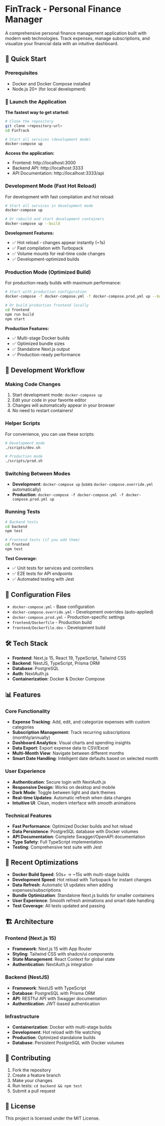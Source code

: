 # FinTrack - Personal Finance Manager

A comprehensive personal finance management application built with modern web technologies. Track expenses, manage subscriptions, and visualize your financial data with an intuitive dashboard.

## 🚀 Quick Start

### Prerequisites
- Docker and Docker Compose installed
- Node.js 20+ (for local development)

### 🏃 Launch the Application

**The fastest way to get started:**

```bash
# Clone the repository
git clone <repository-url>
cd FinTrack

# Start all services (development mode)
docker-compose up
```

**Access the application:**
- Frontend: http://localhost:3000
- Backend API: http://localhost:3333
- API Documentation: http://localhost:3333/api

### Development Mode (Fast Hot Reload)
For development with fast compilation and hot reload:

```bash
# Start all services in development mode
docker-compose up

# Or rebuild and start development containers
docker-compose up --build
```

**Development Features:**
- ✅ Hot reload - changes appear instantly (~1s)
- ✅ Fast compilation with Turbopack
- ✅ Volume mounts for real-time code changes
- ✅ Development-optimized builds

### Production Mode (Optimized Build)
For production-ready builds with maximum performance:

```bash
# Start with production configuration
docker-compose -f docker-compose.yml -f docker-compose.prod.yml up --build

# Or build production frontend locally
cd frontend
npm run build
npm start
```

**Production Features:**
- ✅ Multi-stage Docker builds
- ✅ Optimized bundle sizes
- ✅ Standalone Next.js output
- ✅ Production-ready performance

## 🔧 Development Workflow

### Making Code Changes
1. Start development mode: `docker-compose up`
2. Edit your code in your favorite editor
3. Changes will automatically appear in your browser
4. No need to restart containers!

### Helper Scripts
For convenience, you can use these scripts:

```bash
# Development mode
./scripts/dev.sh

# Production mode  
./scripts/prod.sh
```

### Switching Between Modes
- **Development**: `docker-compose up` (uses `docker-compose.override.yml` automatically)
- **Production**: `docker-compose -f docker-compose.yml -f docker-compose.prod.yml up`

### Running Tests
```bash
# Backend tests
cd backend
npm test

# Frontend tests (if you add them)
cd frontend
npm test
```

**Test Coverage:**
- ✅ Unit tests for services and controllers
- ✅ E2E tests for API endpoints
- ✅ Automated testing with Jest

## 📁 Configuration Files

- `docker-compose.yml` - Base configuration
- `docker-compose.override.yml` - Development overrides (auto-applied)
- `docker-compose.prod.yml` - Production-specific settings
- `frontend/Dockerfile` - Production build
- `frontend/Dockerfile.dev` - Development build

## 🛠️ Tech Stack

- **Frontend**: Next.js 15, React 19, TypeScript, Tailwind CSS
- **Backend**: NestJS, TypeScript, Prisma ORM
- **Database**: PostgreSQL
- **Auth**: NextAuth.js
- **Containerization**: Docker & Docker Compose

## 📊 Features

### Core Functionality
- **Expense Tracking**: Add, edit, and categorize expenses with custom categories
- **Subscription Management**: Track recurring subscriptions (monthly/annually)
- **Dashboard Analytics**: Visual charts and spending insights
- **Data Export**: Export expense data to CSV/Excel
- **Multi-Month View**: Navigate between different months
- **Smart Date Handling**: Intelligent date defaults based on selected month

### User Experience
- **Authentication**: Secure login with NextAuth.js
- **Responsive Design**: Works on desktop and mobile
- **Dark Mode**: Toggle between light and dark themes
- **Real-time Updates**: Automatic refresh when data changes
- **Intuitive UI**: Clean, modern interface with smooth animations

### Technical Features
- **Fast Performance**: Optimized Docker builds and hot reload
- **Data Persistence**: PostgreSQL database with Docker volumes
- **API Documentation**: Complete Swagger/OpenAPI documentation
- **Type Safety**: Full TypeScript implementation
- **Testing**: Comprehensive test suite with Jest

## 🔄 Recent Optimizations

- **Docker Build Speed**: 50s+ → ~15s with multi-stage builds
- **Development Speed**: Hot reload with Turbopack for instant changes
- **Data Refresh**: Automatic UI updates when adding expenses/subscriptions
- **Bundle Optimization**: Standalone Next.js builds for smaller containers
- **User Experience**: Smooth refresh animations and smart date handling
- **Test Coverage**: All tests updated and passing

## 🏗️ Architecture

### Frontend (Next.js 15)
- **Framework**: Next.js 15 with App Router
- **Styling**: Tailwind CSS with shadcn/ui components
- **State Management**: React Context for global state
- **Authentication**: NextAuth.js integration

### Backend (NestJS)
- **Framework**: NestJS with TypeScript
- **Database**: PostgreSQL with Prisma ORM
- **API**: RESTful API with Swagger documentation
- **Authentication**: JWT-based authentication

### Infrastructure
- **Containerization**: Docker with multi-stage builds
- **Development**: Hot reload with file watching
- **Production**: Optimized standalone builds
- **Database**: Persistent PostgreSQL with Docker volumes

## 🤝 Contributing

1. Fork the repository
2. Create a feature branch
3. Make your changes
4. Run tests: `cd backend && npm test`
5. Submit a pull request

## 📝 License

This project is licensed under the MIT License.
